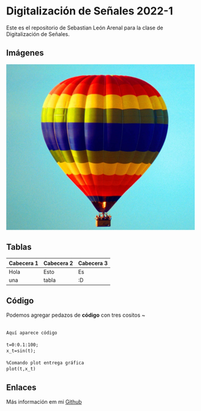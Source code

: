
# Digitalización de Señales 2022-1

Este es el repositorio de Sebastian León Arenal para la clase de Digitalización de Señales.

## Imágenes
![Imagen Prueba](Globo.jpg) 

## Tablas

| Cabecera 1 | Cabecera 2 | Cabecera 3|
|   ------   |   ------   |   ------  |
| Hola       | Esto       | Es        |
| una        |     tabla  | :D        | 


## Código 

Podemos agregar pedazos de **código** con tres cositos ~

~~~ 

Aquí aparece código

t=0:0.1:100;
x_t=sin(t);

%Comando plot entrega gráfica
plot(t,x_t)

~~~

## Enlaces

Más información em mi [Github](https://github.com/SebastianLeon194)